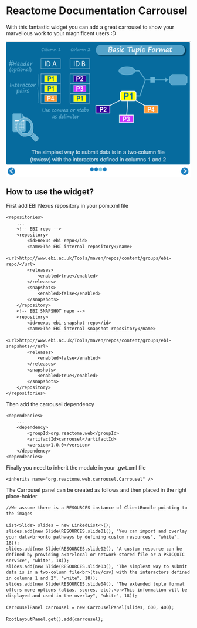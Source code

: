 # Reactome Documentation Carrousel
With this fantastic widget you can add a great carrousel to show your marvellous work to your magnificent users :D

<img src="img/carrousel.png " align="center" alt="carrousel example">

## How to use the widget?

First add EBI Nexus repository in your pom.xml file

    <repositories>
        ...
        <!-- EBI repo -->
        <repository>
            <id>nexus-ebi-repo</id>
            <name>The EBI internal repository</name>
            <url>http://www.ebi.ac.uk/Tools/maven/repos/content/groups/ebi-repo/</url>
            <releases>
                <enabled>true</enabled>
            </releases>
            <snapshots>
                <enabled>false</enabled>
            </snapshots>
        </repository>
        <!-- EBI SNAPSHOT repo -->
        <repository>
            <id>nexus-ebi-snapshot-repo</id>
            <name>The EBI internal snapshot repository</name>
            <url>http://www.ebi.ac.uk/Tools/maven/repos/content/groups/ebi-snapshots/</url>
            <releases>
                <enabled>false</enabled>
            </releases>
            <snapshots>
                <enabled>true</enabled>
            </snapshots>
        </repository>
    </repositories>

Then add the carrousel dependency

    <dependencies>
        ...
        <dependency>
            <groupId>org.reactome.web</groupId>
            <artifactId>carrousel</artifactId>
            <version>1.0.0</version>
        </dependency>
    <dependencies>

Finally you need to inherit the module in your .gwt.xml file

    <inherits name="org.reactome.web.carrousel.Carrousel" />
      
The Carrousel panel can be created as follows and then placed in the right place-holder  
        
    //We assume there is a RESOURCES instance of ClientBundle pointing to the images
    
    List<Slide> slides = new LinkedList<>();
    slides.add(new Slide(RESOURCES.slide01(), "You can import and overlay your data<br>onto pathways by defining custom resources", "white", 18));
    slides.add(new Slide(RESOURCES.slide02(), "A custom resource can be defined by providing a<br>local or network-stored file or a PSICQUIC service", "white", 18));
    slides.add(new Slide(RESOURCES.slide03(), "The simplest way to submit data is in a two-column file<br>(tsv/csv) with the interactors defined in columns 1 and 2", "white", 18));
    slides.add(new Slide(RESOURCES.slide04(), "The extended tuple format offers more options (alias, scores, etc).<br>This information will be displayed and used in the overlay", "white", 18));
    
    CarrouselPanel carrousel = new CarrouselPanel(slides, 600, 400);
    
    RootLayoutPanel.get().add(carrousel);